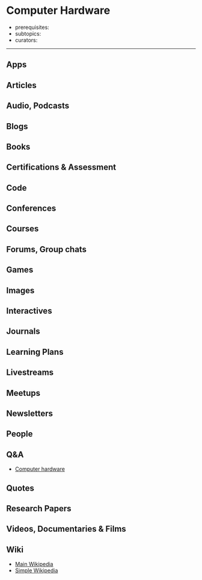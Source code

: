 # Computer Hardware

- prerequisites:
- subtopics:
- curators:

------

## Apps

## Articles

## Audio, Podcasts

## Blogs

## Books

## Certifications & Assessment

## Code

## Conferences

## Courses

## Forums, Group chats

## Games

## Images

## Interactives

## Journals

## Learning Plans

## Livestreams

## Meetups

## Newsletters

## People

## Q&A

- [Computer hardware](https://www.quora.com/topic/Computer-Hardware)

## Quotes

## Research Papers

## Videos, Documentaries & Films

## Wiki

- [Main Wikipedia](https://en.wikipedia.org/wiki/Computer_hardware)
- [Simple Wikipedia](https://simple.wikipedia.org/wiki/Computer_hardware)
